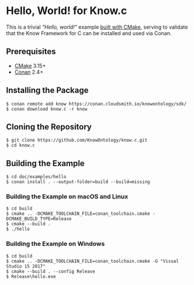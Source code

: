 # Hello, World! for Know.c

This is a trivial _"Hello, world!"_ example [built with CMake], serving to
validate that the Know Framework for C can be installed and used via Conan.

## Prerequisites

- [CMake] 3.15+
- [Conan] 2.4+

## Installing the Package

```console
$ conan remote add know https://conan.cloudsmith.io/knowontology/sdk/
$ conan download know.c -r know
```

## Cloning the Repository

```console
$ git clone https://github.com/KnowOntology/know.c.git
$ cd know.c
```

## Building the Example

```console
$ cd doc/examples/hello
$ conan install . --output-folder=build --build=missing
```

### Building the Example on macOS and Linux

```console
$ cd build
$ cmake .. -DCMAKE_TOOLCHAIN_FILE=conan_toolchain.cmake -DCMAKE_BUILD_TYPE=Release
$ cmake --build .
$ ./hello
```

### Building the Example on Windows

```console
$ cd build
$ cmake .. -DCMAKE_TOOLCHAIN_FILE=conan_toolchain.cmake -G "Visual Studio 15 2017"
$ cmake --build . --config Release
$ Release\hello.exe
```

[CMake]: https://cmake.org
[Conan]: https://conan.io

[built with CMake]: https://docs.conan.io/2/tutorial/consuming_packages/build_simple_cmake_project.html
